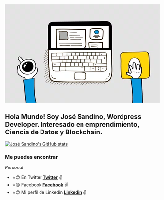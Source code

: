 ![](https://github.com/josesandino/josesandino/blob/master/webdevelopment.gif)

## Hola Mundo! Soy José Sandino, Wordpress Developer. Interesado en emprendimiento, Ciencia de Datos y Blockchain.
[![José Sandino's GitHub stats](https://github-readme-stats.vercel.app/api?username=josesandino)](https://github.com/josesandino/github-readme-stats)
### Me puedes encontrar

_Personal_
* :star::blush: En Twitter **[Twitter](https://twitter.com/joansamo01)** :v:
* :star::blush: Facebook **[Facebook](https://facebook.com/joansamo1)** :v:
* :star::blush: Mi perfil de Linkedin **[Linkedin](https://www.linkedin.com/in/josesandino/)** :v:




